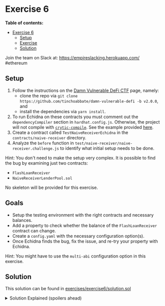 # Exercise 6

**Table of contents:**

- [Exercise 6](#exercise-6)
  - [Setup](#setup)
  - [Exercise](#exercise)
  - [Solution](#solution)

Join the team on Slack at: https://empireslacking.herokuapp.com/ #ethereum

## Setup

1. Follow the instructions on the [Damn Vulnerable DeFi CTF][ctf] page, namely:
    - clone the repo via `git clone https://github.com/tinchoabbate/damn-vulnerable-defi -b v2.0.0`, and
    - install the dependencies via `yarn install`.
2. To run Echidna on these contracts you must comment out the `dependencyCompiler` section in `hardhat.config.js`. Otherwise, the project will not compile with [`crytic-compile`](https://github.com/crytic/crytic-compile). See the example provided [here](./exercises/exercise6/example.hardhat.config.ts).
3. Create a contract called `TestNaiveReceiverEchidna` in the `contracts/naive-receiver` directory.
4. Analyze the `before` function in `test/naive-receiver/naive-receiver.challenge.js` to identify what initial setup needs to be done.

Hint: You don't need to make the setup very complex. It is possible to find the bug by examining just two contracts:
  - `FlashLoanReceiver`
  - `NaiveReceiverLenderPool.sol`

No skeleton will be provided for this exercise.

## Goals

- Setup the testing environment with the right contracts and necessary balances.
- Add a property to check whether the balance of the `FlashLoanReceiver` contract can change.
- Create a `config.yaml` with the necessary configuration option(s).
- Once Echidna finds the bug, fix the issue, and re-try your property with Echidna.

Hint: You might have to use the `multi-abi` configuration option in this exercise.
## Solution

This solution can be found in [exercises/exercise6/solution.sol](./exercises/exercise6/solution.sol)

[ctf]: https://www.damnvulnerabledefi.xyz/

<details>
<summary>Solution Explained (spoilers ahead)</summary>

Note: Please make sure that you have placed `solution.sol` (or `TestNaiveReceiverEchidna.sol`) in `contracts/naive-receiver`. 


The goal of the naive receiver challenge is to realize that an arbitrary user can call request a flash loan for `FlashLoanReceiver`.
In fact, this can be done even if the arbitrary user has no ether.

Echidna found this by simply calling `NaiveReceiverLenderPool.flashLoan()` with the address of `FlashLoanReceiver` and any arbitrary amount.

See example output below from Echidna:

```bash
$ npx hardhat clean && npx hardhat compile --force && echidna-test . --contract TestNaiveReceiverEchidna --multi-abi --config contracts/naive-receiver/config.yaml
...

echidna_test_contract_balance: failed!💥  
  Call sequence:
    flashLoan(0x62d69f6867a0a084c6d313943dc22023bc263691,353073667)

...
```
</details>


